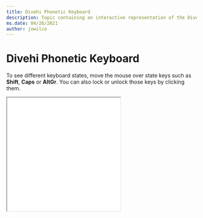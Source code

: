 ```yaml
--- 
title: Divehi Phonetic Keyboard 
description: Topic containing an interactive representation of the Divehi Phonetic Keyboard 
ms.date: 04/26/2021 
author: jowilco 
--- 
```

 
# Divehi Phonetic Keyboard 
 
To see different keyboard states, move the mouse over state keys such as **Shift**, **Caps** or **AltGr**. You can also lock or unlock those keys by clicking them. 
 
<iframe src="kbddiv1.html" height="300"></iframe> 
